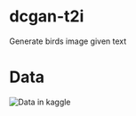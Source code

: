 # dcgan-t2i
Generate birds image given text

# Data

![Data in kaggle](https://www.kaggle.com/code/chinvoon/dcgan-v4)
